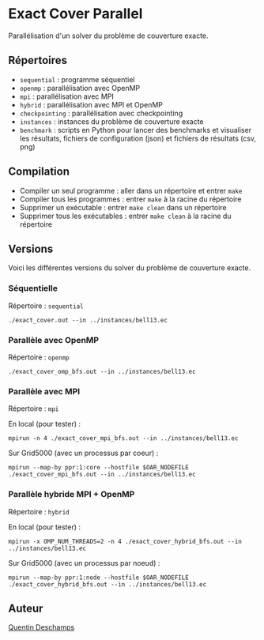# Exact Cover Parallel

Parallélisation d'un solver du problème de couverture exacte.

## Répertoires

- `sequential` : programme séquentiel
- `openmp` : parallélisation avec OpenMP
- `mpi` : parallélisation avec MPI
- `hybrid` : parallélisation avec MPI et OpenMP
- `checkpointing` : parallélisation avec checkpointing
- `instances` : instances du problème de couverture exacte
- `benchmark` : scripts en Python pour lancer des benchmarks et visualiser les
résultats, fichiers de configuration (json) et fichiers de résultats (csv, png)

## Compilation

- Compiler un seul programme : aller dans un répertoire et entrer `make`
- Compiler tous les programmes :  entrer `make` à la racine du répertoire
- Supprimer un exécutable : entrer `make clean` dans un répertoire
- Supprimer tous les exécutables : entrer `make clean` à la racine du répertoire

## Versions

Voici les différentes versions du solver du problème de couverture exacte.

### Séquentielle

Répertoire : `sequential`

```
./exact_cover.out --in ../instances/bell13.ec
```

### Parallèle avec OpenMP

Répertoire : `openmp`

```
./exact_cover_omp_bfs.out --in ../instances/bell13.ec
```

### Parallèle avec MPI

Répertoire : `mpi`

En local (pour tester) :
```
mpirun -n 4 ./exact_cover_mpi_bfs.out --in ../instances/bell13.ec
```
Sur Grid5000 (avec un processus par coeur) :
```
mpirun --map-by ppr:1:core --hostfile $OAR_NODEFILE ./exact_cover_mpi_bfs.out --in ../instances/bell13.ec
```

### Parallèle hybride MPI + OpenMP

Répertoire : `hybrid`

En local (pour tester) :
```
mpirun -x OMP_NUM_THREADS=2 -n 4 ./exact_cover_hybrid_bfs.out --in ../instances/bell13.ec
```
Sur Grid5000 (avec un processus par noeud) :
```
mpirun --map-by ppr:1:node --hostfile $OAR_NODEFILE ./exact_cover_hybrid_bfs.out --in ../instances/bell13.ec
```

## Auteur

[Quentin Deschamps](mailto:quentindeschamps18@gmail.com)
